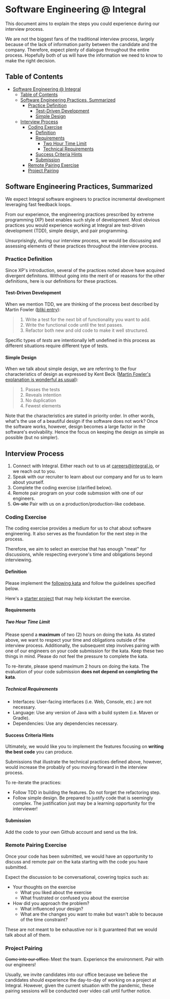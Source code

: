 # Software Engineering @ Integral

This document aims to explain the steps you could experience during our
interview process.

We are not the biggest fans of the traditional interview process, largely
because of the lack of information parity between the candidate and the company.
Therefore, expect plenty of dialogue throughout the entire process. Hopefully
both of us will have the information we need to know to make the right decision.

## Table of Contents
- [Software Engineering @ Integral](#software-engineering--integral)
  * [Table of Contents](#table-of-contents)
  * [Software Engineering Practices, Summarized](#software-engineering-practices-summarized)
    + [Practice Definition](#practice-definition)
      - [Test-Driven Development](#test-driven-development)
      - [Simple Design](#simple-design)
  * [Interview Process](#interview-process)
    + [Coding Exercise](#coding-exercise)
      - [Definition](#definition)
      - [Requirements](#requirements)
        * [Two Hour Time Limit](#two-hour-time-limit)
        * [Technical Requirements](#technical-requirements)
      - [Success Criteria Hints](#success-criteria-hints)
      - [Submission](#submission)
    + [Remote Pairing Exercise](#remote-pairing-exercise)
    + [Project Pairing](#project-pairing)

## Software Engineering Practices, Summarized

We expect Integral software engineers to practice incremental development
leveraging fast feedback loops.

From our experience, the engineering practices prescribed by extreme programming
(XP) best enables such style of development. Most obvious practices you would
experience working at Integral are test-driven development (TDD), simple design,
and pair programming.

Unsurprisingly, during our interview process, we would be discussing and
assessing elements of these practices throughout the interview process.

### Practice Definition

Since XP's introduction, several of the practices noted above have acquired
divergent definitons. Without going into the merit of or reasons for the other
definitions, here is our definitions for these practices.

#### Test-Driven Development

When we mention TDD, we are thinking of the process best described by Martin
Fowler ([bliki entry][fowler-tdd]):

> 1. Write a test for the next bit of functionality you want to add.
> 1. Write the functional code until the test passes.
> 1. Refactor both new and old code to make it well structured.

Specific types of _tests_ are intentionally left undefined in this process as
different situations require different type of tests.

[fowler-tdd]: https://martinfowler.com/bliki/TestDrivenDevelopment.html

#### Simple Design

When we talk about simple design, we are referring to the four characteristics
of design as expressed by Kent Beck ([Martin Fowler's explanation is wonderful
as usual][fowler-simple-design]):

> 1. Passes the tests
> 1. Reveals intention
> 1. No duplication
> 1. Fewest elements

Note that the characteristics are stated in priority order. In other words,
what's the use of a beautiful design if the software does not work? Once the
software works, however, design becomes a large factor in the software's
evolvability. Hence the focus on keeping the design as simple as possible (but
no simpler).

[fowler-simple-design]: https://martinfowler.com/bliki/BeckDesignRules.html

## Interview Process

1. Connect with Integral. Either reach out to us at careers@integral.io, or we
   reach out to you.
1. Speak with our recruiter to learn about our company and for us to learn about
   yourself.
1. Complete the coding exercise (clarified below).
1. Remote pair program on your code submssion with one of our engineers.
1. <s>On-site</s> Pair with us on a production/production-like codebase.

### Coding Exercise

The coding exercise provides a medium for us to chat about software engineering.
It also serves as the foundation for the next step in the process.

Therefore, we aim to select an exercise that has enough "meat" for discussions,
while respecting everyone's time and obligations beyond interviewing.

#### Definition

Please implement the [following kata][interview kata] and follow the guidelines
specified below.

Here's a [starter project][kata starter] that may help kickstart the exercise.

[interview kata]:
  https://github.com/integral-io/katas/tree/master/social-networking
[kata starter]: https://github.com/integral-io/katas/tree/master/starter/java

#### Requirements

##### Two Hour Time Limit

Please spend a **maximum** of two (2) hours on doing the kata. As stated above,
we want to respect your time and obligations outside of the interview process.
Additionally, the subsequent step involves pairing with one of our engineers on
your code submission for the kata. Keep these two things in mind. Please do not
feel the pressure to complete the kata.

To re-iterate, please spend maximum 2 hours on doing the kata. The evaluation of
your code submission **does not depend on completing the kata**.

##### Technical Requirements

- Interfaces: User-facing interfaces (i.e. Web, Console, etc.) are not
  necessary.
- Language: Use any version of Java with a build system (i.e. Maven or Gradle).
- Dependencies: Use any dependencies necessary.

#### Success Criteria Hints

Ultimately, we would like you to implement the features focusing on **writing
the best code** you can produce.

Submissions that illustrate the technical practices defined above, however,
would increase the probably of you moving forward in the interview process.

To re-iterate the practices:

- Follow TDD in building the features. Do not forget the refactoring step.
- Follow simple design. Be prepared to justify code that is seemingly complex.
  The justification just may be a learning opportunity for the interviewer!

#### Submission

Add the code to your own Github account and send us the link.

### Remote Pairing Exercise

Once your code has been submitted, we would have an opportunity to discuss and
remote pair on the kata starting with the code you have submitted.

Expect the discussion to be conversational, covering topics such as:

- Your thoughts on the exercise
  - What you liked about the exercise
  - What frustrated or confused you about the exercise
- How did you approach the problem?
  - What influenced your design?
  - What are the changes you want to make but wasn't able to because of the time
    constraint?

These are not meant to be exhaustive nor is it guaranteed that we would talk
about all of them.

### Project Pairing

<s>Come into our office.</s> Meet the team. Experience the environment. Pair
with our engineers!

Usually, we invite candidates into our office because we believe the candidates
should experience the day-to-day of working on a project at Integral. However,
given the current situation with the pandemic, these pairing sessions will be
conducted over video call until further notice.
